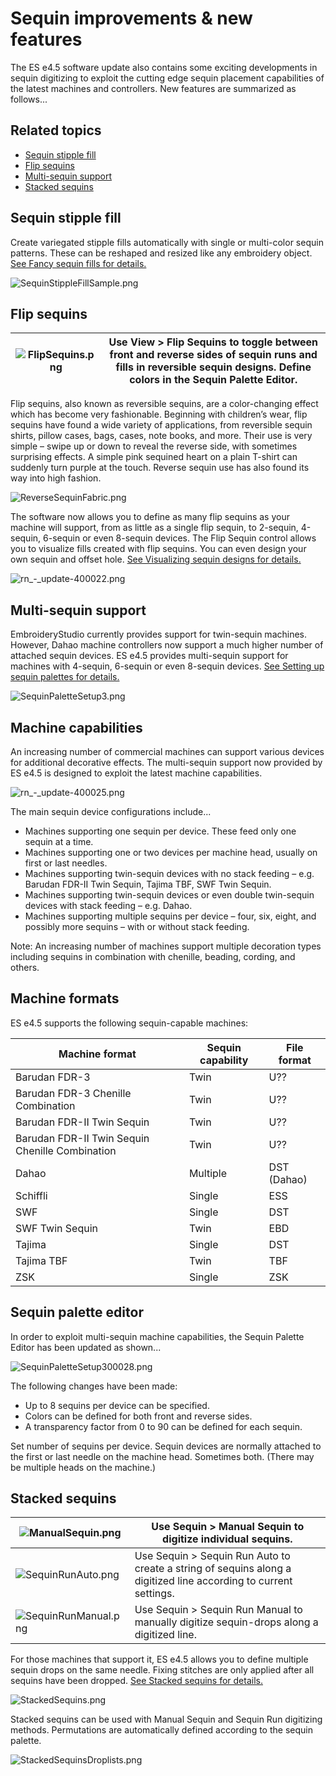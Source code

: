 # Sequin improvements & new features

The ES e4.5 software update also contains some exciting developments in sequin digitizing to exploit the cutting edge sequin placement capabilities of the latest machines and controllers. New features are summarized as follows...

## Related topics

- [Sequin stipple fill](#XREF_12530_Sequin_stipple_fill)
- [Flip sequins](#XREF_79791_Flip_sequins)
- [Multi-sequin support](#XREF_88292_Multi_sequin)
- [Stacked sequins](#XREF_10107_Stacked_sequins)

## Sequin stipple fill

Create variegated stipple fills automatically with single or multi-color sequin patterns. These can be reshaped and resized like any embroidery object. [See Fancy sequin fills for details.](../../Applied/sequin_advanced/Fancy_sequin_fills)

![SequinStippleFillSample.png](assets/SequinStippleFillSample.png)

## Flip sequins

| ![FlipSequins.png](assets/FlipSequins.png) | Use View > Flip Sequins to toggle between front and reverse sides of sequin runs and fills in reversible sequin designs. Define colors in the Sequin Palette Editor. |
| ------------------------------------------ | -------------------------------------------------------------------------------------------------------------------------------------------------------------------- |

Flip sequins, also known as reversible sequins, are a color-changing effect which has become very fashionable. Beginning with children’s wear, flip sequins have found a wide variety of applications, from reversible sequin shirts, pillow cases, bags, cases, note books, and more. Their use is very simple – swipe up or down to reveal the reverse side, with sometimes surprising effects. A simple pink sequined heart on a plain T-shirt can suddenly turn purple at the touch. Reverse sequin use has also found its way into high fashion.

![ReverseSequinFabric.png](assets/ReverseSequinFabric.png)

The software now allows you to define as many flip sequins as your machine will support, from as little as a single flip sequin, to 2-sequin, 4-sequin, 6-sequin or even 8-sequin devices. The Flip Sequin control allows you to visualize fills created with flip sequins. You can even design your own sequin and offset hole. [See Visualizing sequin designs for details.](../../Applied/sequin_basics/Visualizing_sequin_designs)

![rn_-_update-400022.png](assets/rn_-_update-400022.png)

## Multi-sequin support

EmbroideryStudio currently provides support for twin-sequin machines. However, Dahao machine controllers now support a much higher number of attached sequin devices. ES e4.5 provides multi-sequin support for machines with 4-sequin, 6-sequin or even 8-sequin devices. [See Setting up sequin palettes for details.](../../Applied/sequin_basics/Setting_up_sequin_palettes)

![SequinPaletteSetup3.png](assets/SequinPaletteSetup3.png)

## Machine capabilities

An increasing number of commercial machines can support various devices for additional decorative effects. The multi-sequin support now provided by ES e4.5 is designed to exploit the latest machine capabilities.

![rn_-_update-400025.png](assets/rn_-_update-400025.png)

The main sequin device configurations include...

- Machines supporting one sequin per device. These feed only one sequin at a time.
- Machines supporting one or two devices per machine head, usually on first or last needles.
- Machines supporting twin-sequin devices with no stack feeding – e.g. Barudan FDR-II Twin Sequin, Tajima TBF, SWF Twin Sequin.
- Machines supporting twin-sequin devices or even double twin-sequin devices with stack feeding – e.g. Dahao.
- Machines supporting multiple sequins per device – four, six, eight, and possibly more sequins – with or without stack feeding.

Note: An increasing number of machines support multiple decoration types including sequins in combination with chenille, beading, cording, and others.

## Machine formats

ES e4.5 supports the following sequin-capable machines:

| Machine format                                  | Sequin capability | File format |
| ----------------------------------------------- | ----------------- | ----------- |
| Barudan FDR-3                                   | Twin              | U??         |
| Barudan FDR-3 Chenille Combination              | Twin              | U??         |
| Barudan FDR-II Twin Sequin                      | Twin              | U??         |
| Barudan FDR-II Twin Sequin Chenille Combination | Twin              | U??         |
| Dahao                                           | Multiple          | DST (Dahao) |
| Schiffli                                        | Single            | ESS         |
| SWF                                             | Single            | DST         |
| SWF Twin Sequin                                 | Twin              | EBD         |
| Tajima                                          | Single            | DST         |
| Tajima TBF                                      | Twin              | TBF         |
| ZSK                                             | Single            | ZSK         |

## Sequin palette editor

In order to exploit multi-sequin machine capabilities, the Sequin Palette Editor has been updated as shown...

![SequinPaletteSetup300028.png](assets/SequinPaletteSetup300028.png)

The following changes have been made:

- Up to 8 sequins per device can be specified.
- Colors can be defined for both front and reverse sides.
- A transparency factor from 0 to 90 can be defined for each sequin.

Set number of sequins per device. Sequin devices are normally attached to the first or last needle on the machine head. Sometimes both. (There may be multiple heads on the machine.)

## Stacked sequins

| ![ManualSequin.png](assets/ManualSequin.png)       | Use Sequin > Manual Sequin to digitize individual sequins.                                                       |
| -------------------------------------------------- | ---------------------------------------------------------------------------------------------------------------- |
| ![SequinRunAuto.png](assets/SequinRunAuto.png)     | Use Sequin > Sequin Run Auto to create a string of sequins along a digitized line according to current settings. |
| ![SequinRunManual.png](assets/SequinRunManual.png) | Use Sequin > Sequin Run Manual to manually digitize sequin-drops along a digitized line.                         |

For those machines that support it, ES e4.5 allows you to define multiple sequin drops on the same needle. Fixing stitches are only applied after all sequins have been dropped. [See Stacked sequins for details.](../../Applied/sequin_basics/Stacked_sequins)

![StackedSequins.png](assets/StackedSequins.png)

Stacked sequins can be used with Manual Sequin and Sequin Run digitizing methods. Permutations are automatically defined according to the sequin palette.

![StackedSequinsDroplists.png](assets/StackedSequinsDroplists.png)

